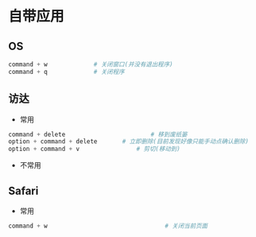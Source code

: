 # 自带应用

## OS

```python
command + w				# 关闭窗口(并没有退出程序)
command + q				# 关闭程序
```



## 访达

- 常用

```python
command + delete						# 移到废纸篓
option + command + delete		# 立即删除(目前发现好像只能手动点确认删除)
option + command + v				# 剪切(移动到)
```

- 不常用

## Safari

- 常用

```python
command + w									# 关闭当前页面
```



